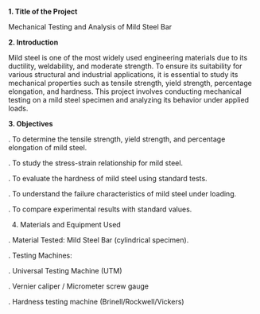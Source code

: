 **1. Title of the Project**

Mechanical Testing and Analysis of Mild Steel Bar


**2. Introduction**

Mild steel is one of the most widely used engineering materials due to its ductility, weldability, and moderate strength. To ensure its suitability for various structural and industrial applications, it is essential to study its mechanical properties such as tensile strength, yield strength, percentage elongation, and hardness.
This project involves conducting mechanical testing on a mild steel specimen and analyzing its behavior under applied loads.


**3. Objectives**

. To determine the tensile strength, yield strength, and percentage elongation of mild steel.

. To study the stress-strain relationship for mild steel.

. To evaluate the hardness of mild steel using standard tests.

. To understand the failure characteristics of mild steel under loading.

. To compare experimental results with standard values.


4. Materials and Equipment Used

. Material Tested: Mild Steel Bar (cylindrical specimen).

. Testing Machines:

  . Universal Testing Machine (UTM)

  . Vernier caliper / Micrometer screw gauge

  . Hardness testing machine (Brinell/Rockwell/Vickers)
